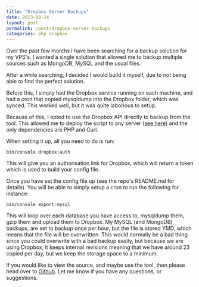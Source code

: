 ```yaml
---
title: "Dropbox Server Backups"
date: 2013-08-24
layout: post
permalink: /post/dropbox-server-backups
categories: php dropbox
---
```


Over the past few months I have been searching for a backup solution for my VPS's. I wanted a single solution that allowed me to backup multiple sources such as MongoDB, MySQL and the usual files.

After a while searching, I decided I would build it myself, due to not being able to find the perfect solution.

Before this, I simply had the Dropbox service running on each machine, and had a cron that copied mysqldump into the Dropbox folder, which was synced. This worked well, but it was quite laborious to setup.

Because of this, I opted to use the Dropbox API directly to backup from the tool. This allowed me to deploy the script to any server ([see here](/post/git-deployments)) and the only dependencies are PHP and Curl.

When setting it up, all you need to do is run:

~~~
bin/console dropbox:auth
~~~

This will give you an authorisation link for Dropbox, which will return a token which is used to build your config file.

Once you have set the config file up (see the repo's README.md for details). You will be able to simply setup a cron to run the following for instance:

~~~
bin/console export:mysql
~~~

This will loop over each database you have access to, mysqldump them, gzip them and upload them to Dropbox. My MySQL (and MongoDB) backups, are set to backup once per hour, but the file is stored YMD, which means that the file will be overwritten. This would normally be a bad thing since you could overwrite with a bad backup easily, but because we are using Dropbox, it keeps internal revisions meaning that we have around 23 copied per day, but we keep the storage space to a minimum.

If you would like to view the source, and maybe use the tool, then please head over to [Github](http://github.com/scottrobertson/backup). Let me know if you have any questions, or suggestions.

